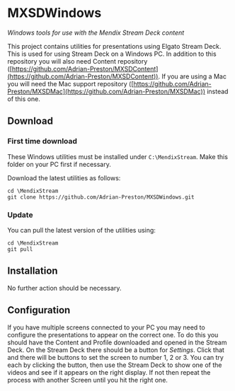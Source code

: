 # MXSDWindows
*Windows tools for use with the Mendix Stream Deck content*

This project contains utilities for presentations using Elgato Stream Deck. This is used for using Stream Deck on a Windows PC. In addition to this repository you will also need Content repository ([https://github.com/Adrian-Preston/MXSDContent](https://github.com/Adrian-Preston/MXSDContent)). If you are using a Mac you will need the Mac support repository ([https://github.com/Adrian-Preston/MXSDMac](https://github.com/Adrian-Preston/MXSDMac)) instead of this one.

## Download

### First time download

These Windows utilities must be installed under `C:\MendixStream`. Make this folder on your PC first if necessary.

Download the latest utilities as follows:
```
cd \MendixStream
git clone https://github.com/Adrian-Preston/MXSDWindows.git
```

### Update

You can pull the latest version of the utilities using:
```
cd \MendixStream
git pull
```

## Installation

No further action should be necessary.

## Configuration

If you have multiple screens connected to your PC you may need to configure the presentations to appear on the correct one. To do this you should have the Content and Profile downloaded and opened in the Stream Deck. On the Stream Deck there should be a button for *Settings*. Click that and there will be buttons to set the screen to number 1, 2 or 3. You can try each by clicking the button, then use the Stream Deck to show one of the videos and see if it appears on the right display. If not then repeat the process with another Screen until you hit the right one.
